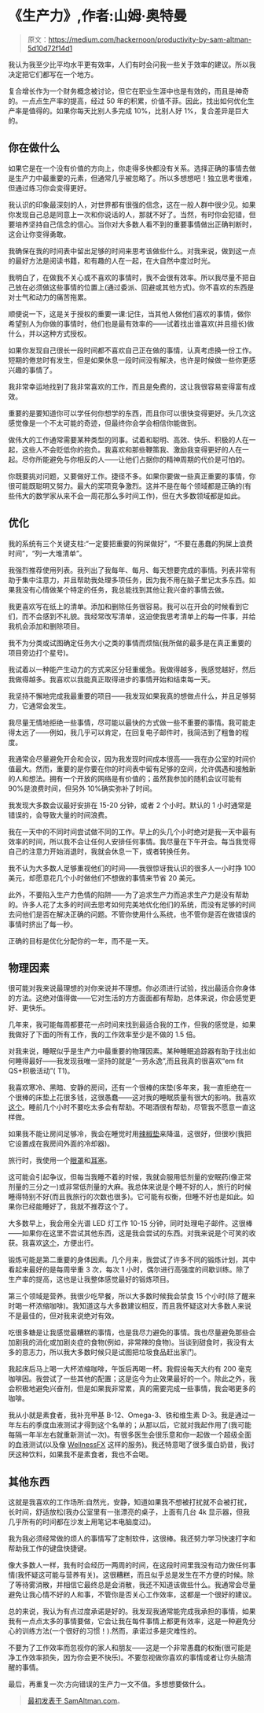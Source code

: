 # 《生产力》,作者:山姆·奥特曼

> 原文：<https://medium.com/hackernoon/productivity-by-sam-altman-5d10d72f14d1>

我认为我至少比平均水平更有效率，人们有时会问我一些关于效率的建议。所以我决定把它们都写在一个地方。

复合增长作为一个财务概念被讨论，但它在职业生涯中也是有效的，而且是神奇的。一点点生产率的提高，经过 50 年的积累，价值不菲。因此，找出如何优化生产率是值得的。如果你每天比别人多完成 10%，比别人好 1%，复合差异是巨大的。

## 你在做什么

如果它是在一个没有价值的方向上，你走得多快都没有关系。选择正确的事情去做是生产力中最重要的元素，但通常几乎被忽略了。所以多想想吧！独立思考很难，但通过练习你会变得更好。

我认识的印象最深刻的人，对世界都有很强的信念，这在一般人群中很少见。如果你发现自己总是同意上一次和你说话的人，那就不好了。当然，有时你会犯错，但要培养坚持自己信念的信心。当你对大多数人看不到的重要事情做出正确判断时，这会让你变得勇敢。

我确保在我的时间表中留出足够的时间来思考该做些什么。对我来说，做到这一点的最好方法是阅读书籍，和有趣的人在一起，在大自然中度过时光。

我明白了，在做我不关心或不喜欢的事情时，我不会很有效率。所以我尽量不把自己放在必须做这些事情的位置上(通过委派、回避或其他方式)。你不喜欢的东西是对士气和动力的痛苦拖累。

顺便说一下，这是关于授权的重要一课:记住，当其他人做他们喜欢的事情，做你希望别人为你做的事情时，他们也是最有效率的——试着找出谁喜欢(并且擅长)做什么，并以这种方式授权。

如果你发现自己很长一段时间都不喜欢自己正在做的事情，认真考虑换一份工作。短期的倦怠时有发生，但是如果休息一段时间没有解决，也许是时候做一些你更感兴趣的事情了。

我非常幸运地找到了我非常喜欢的工作，而且是免费的，这让我很容易变得富有成效。

重要的是要知道你可以学任何你想学的东西，而且你可以很快变得更好。头几次这感觉像是一个不太可能的奇迹，但最终你会学会相信你能做到。

做伟大的工作通常需要某种类型的同事。试着和聪明、高效、快乐、积极的人在一起，这些人不会贬低你的抱负。我喜欢和那些鞭策我、激励我变得更好的人在一起。尽你所能避免与你相反的人——让他们占据你的精神周期的代价是可怕的。

你既要挑对问题，又要做好工作。捷径不多。如果你要做一些真正重要的事情，你很可能既聪明又努力。最大的奖项竞争激烈。这并不是在每个领域都是正确的(有些伟大的数学家从来不会一周花那么多时间工作)，但在大多数领域都是如此。

## 优化

我的系统有三个关键支柱:“一定要把重要的狗屎做好”，“不要在愚蠢的狗屎上浪费时间”，“列一大堆清单”。

我强烈推荐使用列表。我列出了我每年、每月、每天想要完成的事情。列表非常有助于集中注意力，并且帮助我处理多项任务，因为我不用在脑子里记太多东西。如果我没有心情做某个特定的任务，我总能找到其他让我兴奋的事情去做。

我更喜欢写在纸上的清单。添加和删除任务很容易。我可以在开会的时候看到它们，而不会感到不礼貌。我经常改写清单，这迫使我思考清单上的每一件事，并给我机会添加和删除项目。

我不为分类或试图确定任务大小之类的事情而烦恼(我所做的最多是在真正重要的项目旁边打个星号)。

我试着以一种能产生动力的方式来区分轻重缓急。我做得越多，我感觉越好，然后我做得越多。我喜欢以我能真正取得进步的事情开始和结束每一天。

我坚持不懈地完成我最重要的项目——我发现如果我真的想做点什么，并且足够努力，它通常会发生。

我尽量无情地拒绝一些事情，尽可能以最快的方式做一些不重要的事情。我可能走得太远了——例如，我几乎可以肯定，在回复电子邮件时，我简洁到了粗鲁的程度。

我通常会尽量避免开会和会议，因为我发现时间成本很高——我在办公室的时间价值最大。然而，重要的是你要在你的时间表中留有足够的空间，允许偶遇和接触新的人和想法。拥有一个开放的网络是有价值的；虽然我参加的随机会议可能有 90%是浪费时间，但另外 10%确实弥补了时间。

我发现大多数会议最好安排在 15-20 分钟，或者 2 个小时。默认的 1 小时通常是错误的，会导致大量的时间浪费。

我在一天中的不同时间尝试做不同的工作。早上的头几个小时绝对是我一天中最有效率的时间，所以我不会让任何人安排任何事情。我尽量在下午开会。每当我觉得自己的注意力开始消退时，我就会休息一下，或者转换任务。

我不认为大多数人足够重视他们的时间——我很惊讶我认识的很多人一小时挣 100 美元，却愿意花几个小时做他们不想做的事情来节省 20 美元。

此外，不要陷入生产力色情的陷阱——为了追求生产力而追求生产力是没有帮助的。许多人花了太多的时间去思考如何完美地优化他们的系统，而没有足够的时间去问他们是否在解决正确的问题。不管你使用什么系统，也不管你是否在做错误的事情时挤出了每一秒。

正确的目标是优化分配你的一年，而不是一天。

## 物理因素

很可能对我来说最理想的对你来说并不理想。你必须进行试验，找出最适合你身体的方法。这绝对值得做——它对生活的方方面面都有帮助，总体来说，你会感觉更好、更快乐。

几年来，我可能每周都要花一点时间来找到最适合我的工作，但我的感觉是，如果我做好了下面的所有工作，我的工作效率至少是不做的 1.5 倍。

对我来说，睡眠似乎是生产力中最重要的物理因素。某种睡眠追踪器有助于找出如何睡得最好——我发现我唯一坚持的就是“一劳永逸”,而且我真的很喜欢“em fit QS+积极活动”( T1)。

我喜欢寒冷、黑暗、安静的房间，还有一个很棒的床垫(多年来，我一直拒绝在一个很棒的床垫上花很多钱，这很愚蠢——这对我的睡眠质量有很大的影响。我喜欢[这个](https://www.tempurpedic.com/shop-mattresses/tempur-contour-elite/v/715/)。睡前几个小时不要吃太多会有帮助。不喝酒很有帮助，尽管我不愿意一直这样做。

如果我不能让房间足够冷，我会在睡觉时用[辣椒垫](https://www.chilitechnology.com/)来降温，这很好，但很吵(我把它设置成在我房间外面的冷却器)。

旅行时，我使用一个[眼罩](https://www.amazon.com/gp/product/B00GSO1D9O/)和[耳塞](https://www.amazon.com/gp/product/B001J4HB1C)。

这可能会引起争议，但每当我睡不着的时候，我就会服用低剂量的安眠药(像正常剂量的三分之一)或非常低剂量的大麻。我总体来说是个睡不好的人，旅行的时候睡得特别不好(而且我旅行的次数也很多)。它可能有权衡，但睡不好也是如此。如果你已经能睡好了，我就不推荐这个了。

大多数早上，我会用全光谱 LED 灯工作 10-15 分钟，同时处理电子邮件。这很棒——如果你在这里不尝试其他东西，这是我会尝试的东西。对我来说是个可笑的收获。我喜欢[这个](https://www.amazon.com/gp/product/B075H39NDL/)，方便出行。

锻炼可能是第二重要的身体因素。几个月来，我尝试了许多不同的锻炼计划，其中看起来最好的是每周举重 3 次，每次 1 小时，偶尔进行高强度的间歇训练。除了生产率的提高，这也是让我整体感觉最好的锻炼项目。

第三个领域是营养。我很少吃早餐，所以大多数时候我会禁食 15 个小时(除了醒来时喝一杯浓缩咖啡)。我知道这与大多数建议相反，而且我怀疑这对大多数人来说不是最佳的，但对我来说绝对有效。

吃很多糖是让我感觉最糟糕的事情，也是我尽力避免的事情。我也尽量避免那些会加剧我的消化或加剧炎症的食物(例如，非常辣的食物)。当谈到甜食时，我没有太多的意志力，所以我大多数时候只是试图把垃圾食品赶出家门。

我起床后马上喝一大杯浓缩咖啡，午饭后再喝一杯。我假设每天大约有 200 毫克咖啡因。我尝试了一些其他的配置；这是迄今为止效果最好的一个。除此之外，我会积极地避免兴奋剂，但是如果我非常累，真的需要完成一些事情，我会喝更多的咖啡。

我从小就是素食者，我补充甲基 B-12、Omega-3、铁和维生素 D-3。我是通过一年左右的季度血液测试才得到这个名单的；从那以后，它就对我起作用了(我可能每隔一年半左右就重新测试一次)。有很多医生会很乐意和你一起做一个超级全面的血液测试(以及像 [WellnessFX](https://www.wellnessfx.com/) 这样的服务)。我还特意喝了很多蛋白奶昔，我讨厌这种饮料，如果我不是素食者，我也不会喝。

## 其他东西

这就是我喜欢的工作场所:自然光，安静，知道如果我不想被打扰就不会被打扰，长时间，舒适放松(我办公室里有一张漂亮的桌子，上面有几台 4k 显示器，但我几乎所有的时间都在沙发上用笔记本电脑度过)。

我为我必须经常做的烦人的事情写了定制软件，这很棒。我还努力学习快速打字和帮助我工作的键盘快捷键。

像大多数人一样，我有时会经历一两周的时间，在这段时间里我没有动力做任何事情(我怀疑这可能与营养有关)。这很糟糕，而且似乎总是发生在不方便的时候。除了等待雾消散，并相信它最终总是会消散，我还不知道该做些什么。我通常会尽量避免让我心情不好的人和事，不管你是否关心工作效率，这都是一个很好的建议。

总的来说，我认为有点过度承诺是好的。我发现我通常能完成我承担的事情，如果我有一点点太多的事情要做，它会让我在每件事情上都更有效率，这是一种避免分心的训练方法(一个很好的习惯！).然而，承诺过多是灾难性的。

不要为了工作效率而忽视你的家人和朋友——这是一个非常愚蠢的权衡(很可能是净工作效率损失，因为你会更不快乐)。不要忽视做你喜欢的事情或者让你头脑清醒的事情。

最后，再重复一次:方向错误的生产力一文不值。多想想要做什么。

> [最初发表于 SamAltman.com](https://blog.samaltman.com/productivity)。